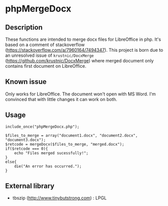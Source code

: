 # phpMergeDocx

## Description
These functions are intended to merge docx files for LibreOffice in php. It's based on a comment of stackoverflow (https://stackoverflow.com/a/7960164/7494347). This project is born due to an unresolved issue of `krustnic/DocxMerge` (https://github.com/krustnic/DocxMerge) where merged document only contains first document on LibreOffice.

## Known issue
Only works for LibreOffice. The document won't open with MS Word. I'm convinced that with little changes it can work on both.

## Usage
```
include_once("phpMergeDocx.php");

$files_to_merge = array("document1.docx", "document2.docx", "document3.docx");
$retcode = mergeDocx($files_to_merge, "merged.docx");
if($retcode === 0){
    echo "Files merged sucessfully!";
}
else{
    die("An error has occurred.");
}

```

## External library
*  tbszip (http://www.tinybutstrong.com) : LPGL